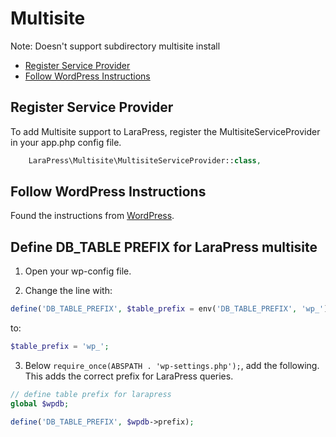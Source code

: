 # Multisite

Note: Doesn't support subdirectory multisite install

- [Register Service Provider](#register-service-provider)
- [Follow WordPress Instructions](#follow-wordpress-instructions)

## Register Service Provider

To add Multisite support to LaraPress, register the MultisiteServiceProvider in your app.php config file.

```php
    LaraPress\Multisite\MultisiteServiceProvider::class,
```

## Follow WordPress Instructions

Found the instructions from [WordPress](https://codex.wordpress.org/Create_A_Network).

## Define DB_TABLE PREFIX for LaraPress multisite

1. Open your wp-config file.

2. Change the line with:

```php
define('DB_TABLE_PREFIX', $table_prefix = env('DB_TABLE_PREFIX', 'wp_'));
```

to:

```php
$table_prefix = 'wp_';
```

3. Below `require_once(ABSPATH . 'wp-settings.php');`, add the following. This adds the correct prefix for LaraPress queries.

```php
// define table prefix for larapress
global $wpdb;

define('DB_TABLE_PREFIX', $wpdb->prefix);
```
